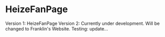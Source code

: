 # HeizeFanPage
Version 1: HeizeFanPage
Version 2: Currently under development. Will be changed to Franklin's Website.
Testing: update... 
